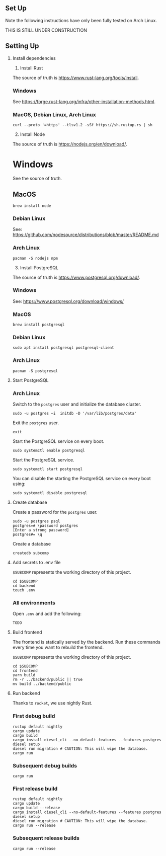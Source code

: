 ## Set Up

Note the following instructions have only been fully tested on Arch Linux.


THIS IS STILL UNDER CONSTRUCTION


## Setting Up

1. Install dependencies

    1. Install Rust

    The source of truth is https://www.rust-lang.org/tools/install.

    ### Windows

    See https://forge.rust-lang.org/infra/other-installation-methods.html.

    ### MacOS, Debian Linux, Arch Linux

    ```
    curl --proto '=https' --tlsv1.2 -sSf https://sh.rustup.rs | sh
    ```


    2. Install Node

    The source of truth is https://nodejs.org/en/download/.

    # Windows

    See the source of truth.

    ## MacOS

    ```
    brew install node
    ```

    ### Debian Linux

    See: https://github.com/nodesource/distributions/blob/master/README.md

    ### Arch Linux

    ```
    pacman -S nodejs npm
    ```


    3. Install PostgreSQL

    The source of truth is https://www.postgresql.org/download/.

    ### Windows

    See: https://www.postgresql.org/download/windows/

    ### MacOS

    ```
    brew install postgresql
    ```

    ### Debian Linux

    ```
    sudo apt install postgresql postgresql-client
    ```

    ### Arch Linux
    
    ```
    pacman -S postgresql
    ```


2. Start PostgreSQL

    ### Arch Linux

    Switch to the `postgres` user and initialize the database cluster.

    ```
    sudo -u postgres –i  initdb -D '/var/lib/postgres/data'
    ```

    Exit the `postgres` user.
    
    ```
    exit
    ```

    Start the PostgreSQL service on every boot.
    
    ```
    sudo systemctl enable postgresql
    ```

    Start the PostgreSQL service.

    ```
    sudo systemctl start postgresql
    ```

    You can disable the starting the PostgreSQL service on every boot using:

    ```
    sudo systemctl disable postgresql
    ```


3. Create database

    Create a password for the `postgres` user.

    ```
    sudo -u postgres psql
    postgres=# \password postgres
    [Enter a strong password]
    postgres#= \q
    ```

    Create a database

    ```
    createdb subcomp
    ```


4. Add secrets to .env file

    `$SUBCOMP` represents the working directory of this project.

    ```
    cd $SUBCOMP
    cd backend
    touch .env
    ```

    ### All environments

    Open `.env` and add the following:
    
    ```
    TODO
    ```


4. Build frontend

    The frontend is statically served by the backend. Run these commands every time you want to rebuild the frontend.

    `$SUBCOMP` represents the working directory of this project.

    ```
    cd $SUBCOMP
    cd frontend
    yarn build
    rm -r ../backend/public || true
    mv build ../backend/public
    ```


3. Run backend

    Thanks to `rocket`, we use nightly Rust.

    ### First debug build

    ```
    rustup default nightly
    cargo update
    cargo build
    cargo install diesel_cli --no-default-features --features postgres
    diesel setup
    diesel run migration # CAUTION: This will wipe the database.
    cargo run
    ```

    ### Subsequent debug builds

    ```
    cargo run
    ```

    ### First release build

    ```
    rustup default nightly
    cargo update
    cargo build --release
    cargo install diesel_cli --no-default-features --features postgres
    diesel setup
    diesel run migration # CAUTION: This will wipe the database.
    cargo run --release
    ```

    ### Subsequent release builds

    ```
    cargo run --release
    ```
